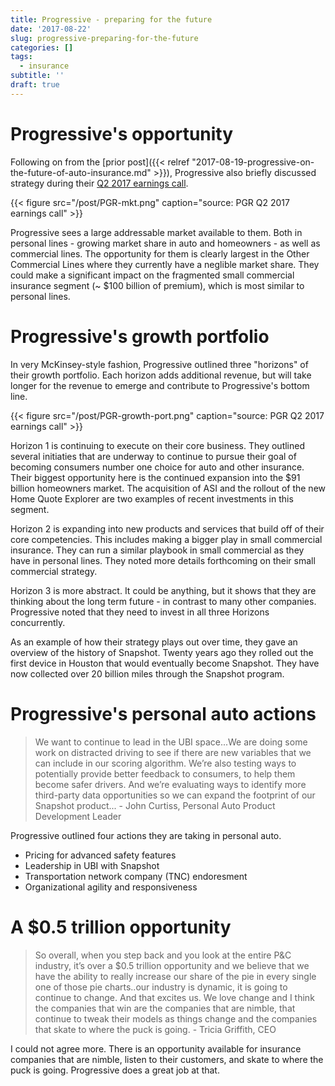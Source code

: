 ```yaml
---
title: Progressive - preparing for the future
date: '2017-08-22'
slug: progressive-preparing-for-the-future
categories: []
tags:
  - insurance
subtitle: ''
draft: true
---
```


# Progressive's opportunity

Following on from the [prior post]({{< relref "2017-08-19-progressive-on-the-future-of-auto-insurance.md" >}}), Progressive also briefly discussed strategy during their [Q2 2017 earnings call](http://investors.progressive.com/phoenix.zhtml?c=81824&p=irol-EventDetails&EventId=5260543). 

{{< figure src="/post/PGR-mkt.png" caption="source: PGR Q2 2017 earnings call" >}}

Progressive sees a large addressable market available to them. Both in personal lines - growing market share in auto and homeowners - as well as commercial lines. The opportunity for them is clearly largest in the Other Commercial Lines where they currently have a neglible market share. They could make a significant impact on the fragmented small commercial insurance segment (~ $100 billion of premium), which is most similar to personal lines.  

# Progressive's growth portfolio

In very McKinsey-style fashion, Progressive outlined three "horizons" of their growth portfolio. Each horizon adds additional revenue, but will take longer for the revenue to emerge and contribute to Progressive's bottom line. 

{{< figure src="/post/PGR-growth-port.png" caption="source: PGR Q2 2017 earnings call" >}}

Horizon 1 is continuing to execute on their core business. They outlined several initiaties that are underway to continue to pursue their goal of becoming consumers number one choice for auto and other insurance. Their biggest opportunity here is the continued expansion into the $91 billion homeowners market. The acquisition of ASI and the rollout of the new Home Quote Explorer are two examples of recent investments in this segment.

Horizon 2 is expanding into new products and services that build off of their core competencies. This includes making a bigger play in small commercial insurance. They can run a similar playbook in small commercial as they have in personal lines. They noted more details forthcoming on their small commercial strategy. 

Horizon 3 is more abstract. It could be anything, but it shows that they are thinking about the long term future - in contrast to many other companies. Progressive noted that they need to invest in all three Horizons concurrently. 

As an example of how their strategy plays out over time, they gave an overview of the history of Snapshot. Twenty years ago they rolled out the first device in Houston that would eventually become Snapshot. They have now collected over 20 billion miles through the Snapshot program. 

# Progressive's personal auto actions

> We want to continue to lead in the UBI space...We are doing some work on distracted driving to see if there are new variables that we can include in our scoring algorithm. We’re also testing ways to potentially provide better feedback to consumers, to help them become safer drivers. And we’re evaluating ways to identify more third-party data opportunities so we can expand the footprint of our Snapshot product... - John Curtiss, Personal Auto Product Development Leader

Progressive outlined four actions they are taking in personal auto.

- Pricing for advanced safety features
- Leadership in UBI with Snapshot
- Transportation network company (TNC) endoresment
- Organizational agility and responsiveness

# A $0.5 trillion opportunity

> So overall, when you step back and you look at the entire P&C industry, it’s over a $0.5 trillion opportunity and we believe that we have the ability to really increase our share of the pie in every single one of those pie charts..our industry is dynamic, it is going to continue to change. And that excites us. We love change and I think the companies that win are the companies that are nimble, that continue to tweak their models as things change and the companies that skate to where the puck is going. - Tricia Griffith, CEO

I could not agree more. There is an opportunity available for insurance companies that are nimble, listen to their customers, and skate to where the puck is going. Progressive does a great job at that.

